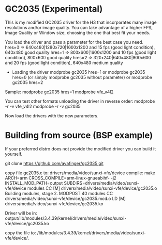 GC2035 (Experimental)
=====================

This is my modified GC2035 driver for the H3 that incorporates many image resolutions and/or image quality.
You can take advantage of a higher FPS, Image Quality or Window size, choosing the one that best fit your needs.

You load the driver and pass a parameter for the best case you need.
hres=0 => 640x480|1280x720|1600x1200 and 15 fps (good light condition), 640x480 good quality
hres=1 => 800x600|1600x1200 and 10 fps (good light condition), 800x600 good quality
hres=2 => 320x240|640x480|800x600 and 20 fps (good light condition), 640x480 medium quality

* Loading the driver
modprobe gc2035 hres=1
or
modprobe gc2035 hres=0 (or simply modprobe gc2035 without parameter)
or
modprobe gc2035 hres=2

Sample:
modprobe gc2035 hres=1
modprobe vfe_v4l2

You can test other formats unloading the driver in reverse order:
modprobe -r -v vfe_v4l2
modprobe -r -v gc2035

Now load the drivers with the new parameters.

Building from source (BSP example)
====================

If your preferred distro does not provide the modified driver you can build it yourself.

git clone https://github.com/avafinger/gc2035.git

copy file gc2035.c to:
  drivers/media/video/sunxi-vfe/device
compile: 
make ARCH=arm CROSS_COMPILE=arm-linux-gnueabihf- -j2 INSTALL_MOD_PATH=output SUBDIRS=drivers/media/video/sunxi-vfe/device modules
  CC [M]  drivers/media/video/sunxi-vfe/device/gc2035.o
  Building modules, stage 2.
  MODPOST 40 modules
  CC      drivers/media/video/sunxi-vfe/device/gc2035.mod.o
  LD [M]  drivers/media/video/sunxi-vfe/device/gc2035.ko

Driver will be in:
  output/lib/modules/3.4.39/kernel/drivers/media/video/sunxi-vfe/device/gc2035.ko

copy the file to: 
  /lib/modules/3.4.39/kernel/drivers/media/video/sunxi-vfe/device/.

